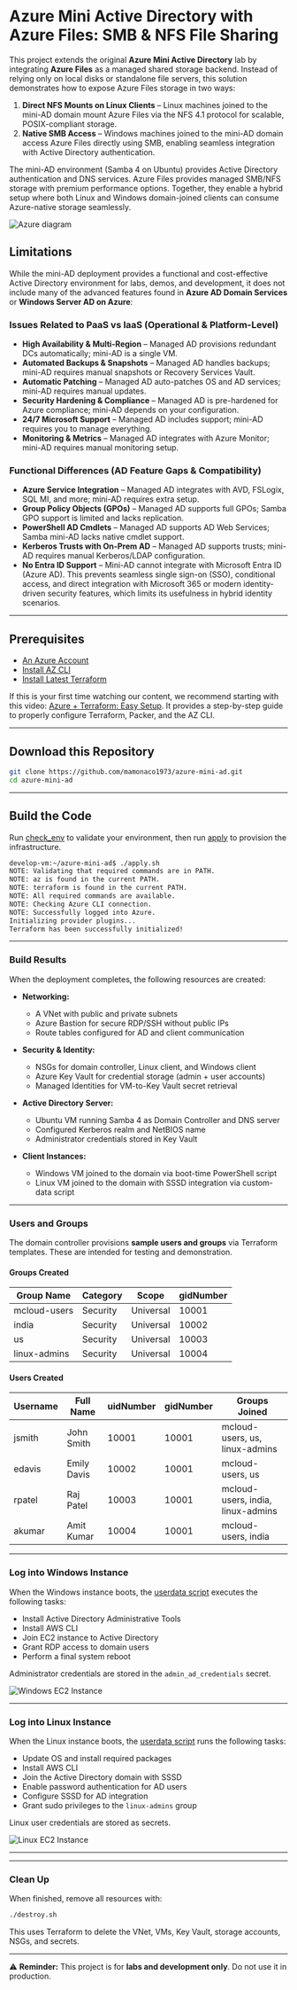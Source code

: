 # Azure Mini Active Directory with Azure Files: SMB & NFS File Sharing

This project extends the original **Azure Mini Active Directory** lab by integrating **Azure Files** as a managed shared storage backend. Instead of relying only on local disks or standalone file servers, this solution demonstrates how to expose Azure Files storage in two ways:  

1. **Direct NFS Mounts on Linux Clients** – Linux machines joined to the mini-AD domain mount Azure Files via the NFS 4.1 protocol for scalable, POSIX-compliant storage.  
2. **Native SMB Access** – Windows machines joined to the mini-AD domain access Azure Files directly using SMB, enabling seamless integration with Active Directory authentication.  

The mini-AD environment (Samba 4 on Ubuntu) provides Active Directory authentication and DNS services. Azure Files provides managed SMB/NFS storage with premium performance options. Together, they enable a hybrid setup where both Linux and Windows domain-joined clients can consume Azure-native storage seamlessly.  

![Azure diagram](azure-files.png)


## Limitations  

While the mini-AD deployment provides a functional and cost-effective Active Directory environment for labs, demos, and development, it does not include many of the advanced features found in **Azure AD Domain Services** or **Windows Server AD on Azure**:  

### Issues Related to PaaS vs IaaS (Operational & Platform-Level)  
- **High Availability & Multi-Region** – Managed AD provisions redundant DCs automatically; mini-AD is a single VM.  
- **Automated Backups & Snapshots** – Managed AD handles backups; mini-AD requires manual snapshots or Recovery Services Vault.  
- **Automatic Patching** – Managed AD auto-patches OS and AD services; mini-AD requires manual updates.  
- **Security Hardening & Compliance** – Managed AD is pre-hardened for Azure compliance; mini-AD depends on your configuration.  
- **24/7 Microsoft Support** – Managed AD includes support; mini-AD requires you to manage everything.  
- **Monitoring & Metrics** – Managed AD integrates with Azure Monitor; mini-AD requires manual monitoring setup.  

### Functional Differences (AD Feature Gaps & Compatibility)  
- **Azure Service Integration** – Managed AD integrates with AVD, FSLogix, SQL MI, and more; mini-AD requires extra setup.  
- **Group Policy Objects (GPOs)** – Managed AD supports full GPOs; Samba GPO support is limited and lacks replication.  
- **PowerShell AD Cmdlets** – Managed AD supports AD Web Services; Samba mini-AD lacks native cmdlet support.  
- **Kerberos Trusts with On-Prem AD** – Managed AD supports trusts; mini-AD requires manual Kerberos/LDAP configuration.  
- **No Entra ID Support** – Mini-AD cannot integrate with Microsoft Entra ID (Azure AD). This prevents seamless single sign-on (SSO), conditional access, and direct integration with Microsoft 365 or modern identity-driven security features, which limits its usefulness in hybrid identity scenarios.  

---

## Prerequisites  

* [An Azure Account](https://portal.azure.com/)
* [Install AZ CLI](https://learn.microsoft.com/en-us/cli/azure/install-azure-cli) 
* [Install Latest Terraform](https://developer.hashicorp.com/terraform/install)

If this is your first time watching our content, we recommend starting with this video: [Azure + Terraform: Easy Setup](https://www.youtube.com/watch?v=wwi3kVgYNOk). It provides a step-by-step guide to properly configure Terraform, Packer, and the AZ CLI.

---

## Download this Repository  

```bash
git clone https://github.com/mamonaco1973/azure-mini-ad.git
cd azure-mini-ad
```  

---

## Build the Code  

Run [check_env](check_env.sh) to validate your environment, then run [apply](apply.sh) to provision the infrastructure.  

```bash
develop-vm:~/azure-mini-ad$ ./apply.sh
NOTE: Validating that required commands are in PATH.
NOTE: az is found in the current PATH.
NOTE: terraform is found in the current PATH.
NOTE: All required commands are available.
NOTE: Checking Azure CLI connection.
NOTE: Successfully logged into Azure.
Initializing provider plugins...
Terraform has been successfully initialized!
```  

---

### Build Results  

When the deployment completes, the following resources are created:  

- **Networking:**  
  - A VNet with public and private subnets  
  - Azure Bastion for secure RDP/SSH without public IPs  
  - Route tables configured for AD and client communication  

- **Security & Identity:**  
  - NSGs for domain controller, Linux client, and Windows client  
  - Azure Key Vault for credential storage (admin + user accounts)  
  - Managed Identities for VM-to-Key Vault secret retrieval  

- **Active Directory Server:**  
  - Ubuntu VM running Samba 4 as Domain Controller and DNS server  
  - Configured Kerberos realm and NetBIOS name  
  - Administrator credentials stored in Key Vault  

- **Client Instances:**  
  - Windows VM joined to the domain via boot-time PowerShell script  
  - Linux VM joined to the domain with SSSD integration via custom-data script  

---

### Users and Groups  

The domain controller provisions **sample users and groups** via Terraform templates. These are intended for testing and demonstration.  

#### Groups Created  

| Group Name    | Category  | Scope     | gidNumber |
|---------------|-----------|----------|-----------|
| mcloud-users  | Security  | Universal | 10001 |
| india         | Security  | Universal | 10002 |
| us            | Security  | Universal | 10003 |
| linux-admins  | Security  | Universal | 10004 |

#### Users Created  

| Username | Full Name   | uidNumber | gidNumber | Groups Joined                    |
|----------|-------------|-----------|-----------|----------------------------------|
| jsmith   | John Smith  | 10001     | 10001     | mcloud-users, us, linux-admins   |
| edavis   | Emily Davis | 10002     | 10001     | mcloud-users, us                 |
| rpatel   | Raj Patel   | 10003     | 10001     | mcloud-users, india, linux-admins|
| akumar   | Amit Kumar  | 10004     | 10001     | mcloud-users, india              |

---

### Log into Windows Instance  

When the Windows instance boots, the [userdata script](02-servers/scripts/userdata.ps1) executes the following tasks:  

- Install Active Directory Administrative Tools  
- Install AWS CLI  
- Join EC2 instance to Active Directory  
- Grant RDP access to domain users  
- Perform a final system reboot  

Administrator credentials are stored in the `admin_ad_credentials` secret.

![Windows EC2 Instance](windows.png)

---

### Log into Linux Instance  

When the Linux instance boots, the [userdata script](02-servers/scripts/userdata.sh) runs the following tasks:  

- Update OS and install required packages  
- Install AWS CLI  
- Join the Active Directory domain with SSSD  
- Enable password authentication for AD users  
- Configure SSSD for AD integration  
- Grant sudo privileges to the `linux-admins` group  

Linux user credentials are stored as secrets.

![Linux EC2 Instance](linux.png)

---


---

### Clean Up  

When finished, remove all resources with:  

```bash
./destroy.sh
```  

This uses Terraform to delete the VNet, VMs, Key Vault, storage accounts, NSGs, and secrets.  

---

⚠️ **Reminder:** This project is for **labs and development only**. Do not use it in production.  
